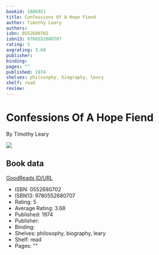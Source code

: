 ```yaml
---
bookid: 1886921
title: Confessions Of A Hope Fiend
author: Timothy Leary
authors: 
isbn: 0552680702
isbn13: 9780552680707
rating: 5
avgrating: 3.68
publisher: 
binding: 
pages: ""
published: 1974
shelves: philosophy, biography, leary
shelf: read
review: 
---
```


# Confessions Of A Hope Fiend

By Timothy Leary

![](https://i.gr-assets.com/images/S/compressed.photo.goodreads.com/books/1245081042l/1886921.jpg)

## Book data

[GoodReads ID/URL](https://www.goodreads.com/book/show/1886921)

- ISBN: 0552680702
- ISBN13: 9780552680707
- Rating: 5
- Average Rating: 3.68
- Published: 1974
- Publisher: 
- Binding: 
- Shelves: philosophy, biography, leary
- Shelf: read
- Pages: ""


